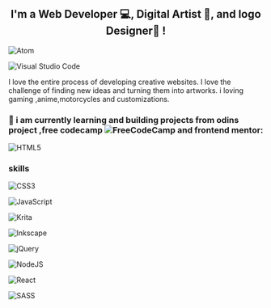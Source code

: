 <p align="center>
<img src="images/banner.png" alt="my banner">
</p>

<h2 align="center">
I'm a  Web Developer 💻, Digital Artist 🎨, and logo Designer🎨 !
</h2> 

![Atom](https://img.shields.io/badge/Atom-%2366595C.svg?style=for-the-badge&logo=atom&logoColor=white)

![Visual Studio Code](https://img.shields.io/badge/Visual%20Studio%20Code-0078d7.svg?style=for-the-badge&logo=visual-studio-code&logoColor=white) 

I love the entire process of developing creative websites. I love the challenge of finding new ideas and turning them into artworks. i loving gaming ,anime,motorcycles and customizations.

### 🤝 i am currently learning and building projects from odins project ,free codecamp ![FreeCodeCamp](https://img.shields.io/badge/Freecodecamp-%23123.svg?&style=for-the-badge&logo=freecodecamp&logoColor=green) and frontend mentor:

![HTML5](https://img.shields.io/badge/html5-%23E34F26.svg?style=for-the-badge&logo=html5&logoColor=white)

### skills

![CSS3](https://img.shields.io/badge/css3-%231572B6.svg?style=for-the-badge&logo=css3&logoColor=white)

![JavaScript](https://img.shields.io/badge/javascript-%23323330.svg?style=for-the-badge&logo=javascript&logoColor=%23F7DF1E)

![Krita](https://img.shields.io/badge/Krita-203759?style=for-the-badge&logo=krita&logoColor=EEF37B)

![Inkscape](https://img.shields.io/badge/Inkscape-e0e0e0?style=for-the-badge&logo=inkscape&logoColor=080A13)

![jQuery](https://img.shields.io/badge/jquery-%230769AD.svg?style=for-the-badge&logo=jquery&logoColor=white)

![NodeJS](https://img.shields.io/badge/node.js-6DA55F?style=for-the-badge&logo=node.js&logoColor=white)

![React](https://img.shields.io/badge/react-%2320232a.svg?style=for-the-badge&logo=react&logoColor=%2361DAFB)

![SASS](https://img.shields.io/badge/SASS-hotpink.svg?style=for-the-badge&logo=SASS&logoColor=white)
<!--
**Chilanzi-thirt33n/Chilanzi-thirt33n** is a ✨ _special_ ✨ repository because its `README.md` (this file) appears on your GitHub profile.

Here are some ideas to get you started:

- 🔭 I’m currently working on ...
- 🌱 I’m currently learning ...
- 👯 I’m looking to collaborate on ...
- 🤔 I’m looking for help with ...
- 💬 Ask me about ...
- 📫 How to reach me: ...
- 😄 Pronouns: ...
- ⚡ Fun fact: ...
-->
